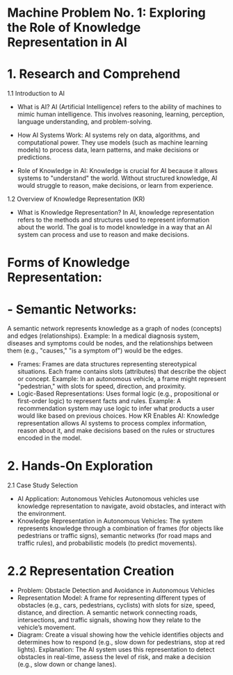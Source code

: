 # Machine Problem No. 1: Exploring the Role of Knowledge Representation in AI

# 1. Research and Comprehend
1.1 Introduction to AI
- What is AI? AI (Artificial Intelligence) refers to the ability of machines to mimic human intelligence. This involves reasoning, learning, perception, language understanding, and problem-solving.

- How AI Systems Work: AI systems rely on data, algorithms, and computational power. They use models (such as machine learning models) to process data, learn patterns, and make decisions or predictions.

- Role of Knowledge in AI: Knowledge is crucial for AI because it allows systems to "understand" the world. Without structured knowledge, AI would struggle to reason, make decisions, or learn from experience.

1.2 Overview of Knowledge Representation (KR)
- What is Knowledge Representation? In AI, knowledge representation refers to the methods and structures used to represent information about the world. The goal is to model knowledge in a way that an AI system can process and use to reason and make decisions.

# Forms of Knowledge Representation:

# - Semantic Networks:
  A semantic network represents knowledge as a graph of nodes (concepts) and edges (relationships).
  Example: In a medical diagnosis system, diseases and symptoms could be nodes, and the relationships between them (e.g., "causes," "is a symptom of") would be the edges.
- Frames:
  Frames are data structures representing stereotypical situations. Each frame contains slots (attributes) that describe the object or concept.
  Example: In an autonomous vehicle, a frame might represent "pedestrian," with slots for speed, direction, and proximity.
- Logic-Based Representations:
  Uses formal logic (e.g., propositional or first-order logic) to represent facts and rules.
  Example: A recommendation system may use logic to infer what products a user would like based on previous choices.
  How KR Enables AI: Knowledge representation allows AI systems to process complex information, reason about it, and make decisions based on the rules or structures encoded in the model.

 # 2. Hands-On Exploration
  2.1 Case Study Selection
- AI Application: Autonomous Vehicles
  Autonomous vehicles use knowledge representation to navigate, avoid obstacles, and interact with the environment.
- Knowledge Representation in Autonomous Vehicles:
  The system represents knowledge through a combination of frames (for objects like pedestrians or traffic signs), semantic networks (for road maps and traffic rules), and probabilistic models (to predict movements).
# 2.2 Representation Creation
- Problem: Obstacle Detection and Avoidance in Autonomous Vehicles
- Representation Model:
  A frame for representing different types of obstacles (e.g., cars, pedestrians, cyclists) with slots for size, speed, distance, and direction.
  A semantic network connecting roads, intersections, and traffic signals, showing how they relate to the vehicle’s movement.
- Diagram:
  Create a visual showing how the vehicle identifies objects and determines how to respond (e.g., slow down for pedestrians, stop at red lights).
  Explanation:
  The AI system uses this representation to detect obstacles in real-time, assess the level of risk, and make a decision (e.g., slow down or change lanes).



    
